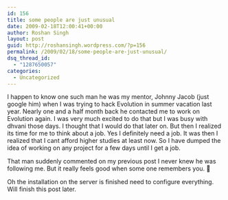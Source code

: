 ```yaml
---
id: 156
title: some people are just unusual
date: 2009-02-18T12:00:41+00:00
author: Roshan Singh
layout: post
guid: http://roshansingh.wordpress.com/?p=156
permalink: /2009/02/18/some-people-are-just-unusual/
dsq_thread_id:
  - "1287650057"
categories:
  - Uncategorized
---
```

I happen to know one such man he was my mentor, Johnny Jacob (just google him) when I was trying to hack Evolution in summer vacation last year. Nearly one and a half month back he contacted me to work on Evolution again. I was very much excited to do that but I was busy with dhvani those days. I thought that I would do that later on. But then I realized its time for me to think about a job. Yes I definitely need a job. It was then I realized that I cant afford higher studies at least now. So I have dumped the idea of working on any project for a few days until I get a job.
  
That man suddenly commented on my previous post I never knew he was following me. But it really feels good when some one remembers you. 🙂

Oh the installation on the server is finished need to configure everything. Will finish this post later.